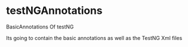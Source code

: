 # testNGAnnotations
BasicAnnotations Of testNG


Its going to contain the basic annotations as well as the TestNG Xml  files 

